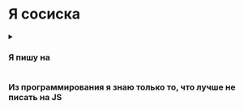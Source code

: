 <h1>Я сосиска</h1>

<details>

<summary><h3>Я пишу на</h3></summary>

<h2>Python

</h2>

</details>

<h3>Из программирования я знаю только то, что лучше не писать на JS</h3>

